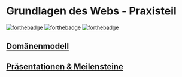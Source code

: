 # Grundlagen des Webs - Praxisteil
[![forthebadge](https://forthebadge.com/images/badges/made-with-javascript.svg)](https://forthebadge.com)
[![forthebadge](https://forthebadge.com/images/badges/makes-people-smile.svg)](https://forthebadge.com)
[![forthebadge](https://forthebadge.com/images/badges/you-didnt-ask-for-this.svg)](https://forthebadge.com)

## [Domänenmodell](https://github.com/Inf166/GDW1920_Mai_Dahlke_Inci/wiki/Dom%C3%A4nenmodell)
## [Präsentationen & Meilensteine](https://github.com/Inf166/GDW1920_Mai_Dahlke_Inci/wiki/Pr%C3%A4sentationen-&-Meilensteine)
